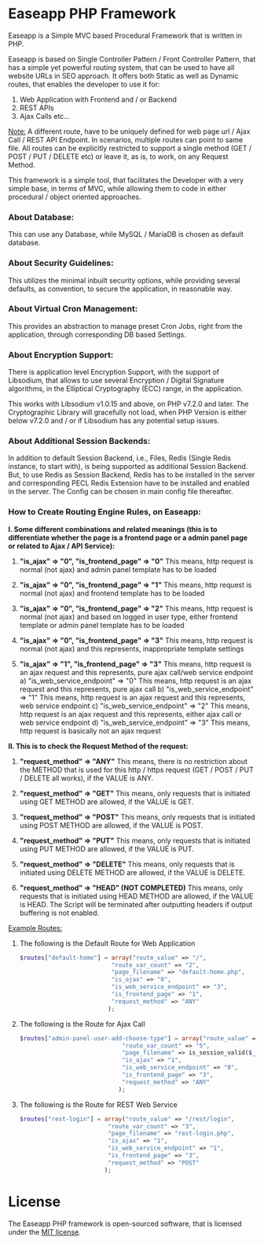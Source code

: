 # Easeapp PHP Framework

Easeapp is a Simple MVC based Procedural Framework that is written in PHP.

Easeapp is based on Single Controller Pattern / Front Controller Pattern, that has a simple yet powerful routing system, that can be used to have all website URLs in SEO approach. It offers both Static as well as Dynamic routes, that enables the developer to use it for:

1. Web Application with Frontend and / or Backend
2. REST APIs
3. Ajax Calls etc...

<u>Note:</u> A different route, have to be uniquely defined for web page url / Ajax Call / REST API Endpoint. In scenarios, multiple routes can point to same file. All routes can be explicitly restricted to support a single method (GET / POST / PUT / DELETE etc) or leave it, as is, to work, on any Request Method.

This framework is a simple tool, that facilitates the Developer with a very simple base, in terms of MVC, while allowing them to code in either procedural / object oriented approaches.

### About Database:
This can use any Database, while MySQL / MariaDB is chosen as default database.

### About Security Guidelines:
This utilizes the minimal inbuilt security options, while providing several defaults, as convention, to secure the application, in reasonable way.

### About Virtual Cron Management:
This provides an abstraction to manage preset Cron Jobs, right from the application, through corresponding DB based Settings.

### About Encryption Support:
There is application level Encryption Support, with the support of Libsodium, that allows to use several Encryption / Digital Signature algorithms, in the Elliptical Cryptography (ECC) range, in the application.

This works with Libsodium v1.0.15 and above, on PHP v7.2.0 and later. The Cryptographic Library will gracefully not load, when PHP Version is either below v7.2.0 and / or if Libsodium has any potential setup issues.

### About Additional Session Backends:
In addition to default Session Backend, i.e., Files, Redis (Single Redis instance, to start with), is being supported as additional Session Backend. But, to use Redis as Session Backend, Redis has to be installed in the server and corresponding PECL Redis Extension have to be installed and enabled in the server. The Config can be chosen in main config file thereafter.

### How to Create Routing Engine Rules, on Easeapp:

 **I. Some different combinations and related meanings (this is to differentiate whether the page is a frontend page or a admin panel page or related to Ajax / API Service):**

 1) **"is_ajax" => "0", "is_frontend_page" => "0"**
 This means, http request is normal (not ajax) and admin panel template has to be loaded

 2) **"is_ajax" => "0", "is_frontend_page" => "1"**
 This means, http request is normal (not ajax) and frontend template has to be loaded

 3) **"is_ajax" => "0", "is_frontend_page" => "2"**
 This means, http request is normal (not ajax) and based on logged in user type, either frontend template or admin panel template has to be loaded

 4) **"is_ajax" => "0", "is_frontend_page" => "3"**
 This means, http request is normal (not ajax) and this represents, inappropriate template settings

 5) **"is_ajax" => "1", "is_frontend_page" => "3"**
 This means, http request is an ajax request and this represents, pure ajax call/web service endpoint
   a) "is_web_service_endpoint" => "0"
   This means, http request is an ajax request and this represents, pure ajax call
   b) "is_web_service_endpoint" => "1"
   This means, http request is an ajax request and this represents, web service endpoint
   c) "is_web_service_endpoint" => "2"
   This means, http request is an ajax request and this represents, either ajax call or web service endpoint
   d) "is_web_service_endpoint" => "3"
   This means, http request is basically not an ajax request




 **II. This is to check the Request Method of the request:**

 1) **"request_method" => "ANY"**
 This means, there is no restriction about the METHOD that is used for this http / https request (GET / POST / PUT / DELETE all works), if the VALUE is ANY.

 2) **"request_method" => "GET"**
 This means, only requests that is initiated using GET METHOD are allowed, if the VALUE is GET.

 3) **"request_method" => "POST"**
 This means, only requests that is initiated using POST METHOD are allowed, if the VALUE is POST.

 4) **"request_method" => "PUT"**
 This means, only requests that is initiated using PUT METHOD are allowed, if the VALUE is PUT.

 5) **"request_method" => "DELETE"**
 This means, only requests that is initiated using DELETE METHOD are allowed, if the VALUE is DELETE.

 6) **"request_method" => "HEAD" (NOT COMPLETED)**
 This means, only requests that is initiated using HEAD METHOD are allowed, if the VALUE is HEAD. The Script will be terminated after outputting headers if output buffering is not enabled.


 <u>Example Routes:</u>

 1) The following is the Default Route for Web Application

    ```php
	$routes["default-home"] = array("route_value" => "/",
							  "route_var_count" => "2",
							  "page_filename" => "default-home.php",
                              "is_ajax" => "0",
						      "is_web_service_endpoint" => "3",
                              "is_frontend_page" => "1",
                              "request_method" => "ANY"                                    
                             );
	```

2) The following is the Route for Ajax Call

    ```php
	$routes["admin-panel-user-add-choose-type"] = array("route_value" => "/admin-panel/user/add/choose-type",
								 "route_var_count" => "5",
								 "page_filename" => is_session_valid($_SESSION['loggedin'], "admin-panel-user-add-choose-type.php"),
								 "is_ajax" => "1",
						         "is_web_service_endpoint" => "0",
								 "is_frontend_page" => "3",
								 "request_method" => "ANY"                                    
								);
	```

3) The following is the Route for REST Web Service

    ```php
	$routes["rest-login"] = array("route_value" => "/rest/login",
							 "route_var_count" => "3",
							 "page_filename" => "rest-login.php",
							 "is_ajax" => "1",
                             "is_web_service_endpoint" => "1",
							 "is_frontend_page" => "3",
                             "request_method" => "POST"                                    
							);
	```

# License
The Easeapp PHP framework is open-sourced software, that is licensed under the [MIT license](https://opensource.org/licenses/MIT "MIT License").
